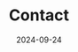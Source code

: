 ---
title: Contact
date: 2024-09-24
type: landing
sections:
  - block: contact
    content:
      title: Contact
      email: nhj7804@jbnu.ac.kr
      phone: 010-2485-7804
      address:
        street: 전북대학교 공과대학 7호관 512호
        city: 전주시
        region: 전라북도
        postcode: '54896'
        country: 대한민국
        country_code: KO
      coordinates:
        latitude: '35.84601324617979'
        longitude: '127.13444961966684'
      directions: 
      autolink: true
    design:
      columns: '3'

map:
  provider: 'mapnik'
  api_key: ''
  zoom: 15
---